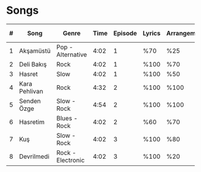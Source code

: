 # Songs

| # | Song | Genre | Time | Episode | Lyrics | Arrangement | Recording | Mix | Master | Release Date | Music Video? | Promo? | Notes |
|---|------|-------|------|---------|--------|------|-----------|-----|--------|---------------|--------|--------|--------|
| 1 | Akşamüstü | Pop - Alternative | 4:02 | 1 | %70 | %25 | %0 | %0 | %0 | ? | %0 | - | - |
| 2 | Deli Bakış | Rock | 4:02 | 1 | %100 | %70 | %0 | %0 | %0 | ? | - | - | - |
| 3 | Hasret | Slow | 4:02 | 1 | %100 | %50 | %0 | %0 | %0 | ? | - | - | - |
| 4 | Kara Pehlivan | Rock | 4:32 | 2 | %100 | %100 | %0 | %0 | %0 | ? | %0 | - | - |
| 5 | Senden Özge | Slow - Rock | 4:54 | 2 | %100 | %100 | %0 | %0 | %0 | ? | - | - | - |
| 6 | Hasretim | Blues - Rock | 4:02 | 2 | %60 | %70 | %0 | %0 | %0 | ? | - | - | - |
| 7 | Kuş | Slow - Rock | 4:02 | 3 | %100 | %80 | %0 | %0 | %0 | ? | %10 | - | - |
| 8 | Devrilmedi | Rock - Electronic | 4:02 | 3 | %100 | %20 | %0 | %0 | %0 | ? | - | - | - |

